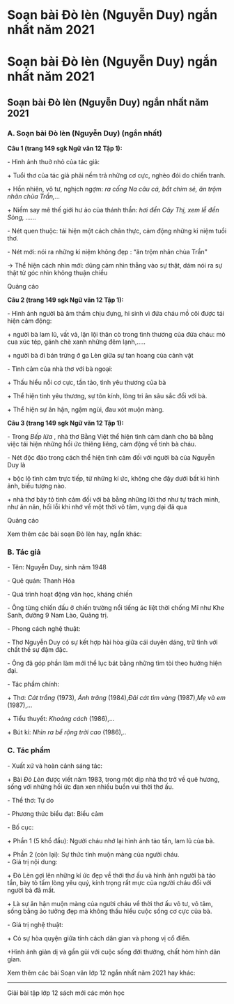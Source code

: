 # Soạn bài Đò lèn (Nguyễn Duy) ngắn nhất năm 2021

# Soạn bài Đò lèn (Nguyễn Duy) ngắn nhất năm 2021

## Soạn bài Đò lèn (Nguyễn Duy) ngắn nhất năm 2021

### **A. Soạn bài Đò lèn (Nguyễn Duy) (ngắn nhất)**

**Câu 1 (trang 149 sgk Ngữ văn 12 Tập 1):**

\- Hình ảnh thuở nhỏ của tác giả: 

\+ Tuổi thơ của tác giả phải nếm trả những cơ cực, nghèo đói do chiến tranh. 

\+ Hồn nhiên, vô tư, nghịch ngợm: _ra cống Na câu cá, bắt chim sẻ, ăn trộm nhãn chùa Trần,..._

\+ Niềm say mê thế giới hư ảo của thánh thần: _hơi đền Cây Thị, xem lễ đền Sòng, ......_

\- Nét quen thuộc: tái hiện một cách chân thực, cảm động những kỉ niệm tuổi thơ. 

\- Nét mới: nói ra những kỉ niệm không đẹp : “ăn trộm nhãn chùa Trần" 

→ Thể hiện cách nhìn mới: dũng cảm nhìn thẳng vào sự thật, dám nói ra sự thật từ góc nhìn không thuận chiều 

Quảng cáo

**Câu 2 (trang 149 sgk Ngữ văn 12 Tập 1):**

\- Hình ảnh người bà âm thầm chịu đựng, hi sinh vì đứa cháu mồ côi được tái hiện cảm động: 

\+ người bà lam lũ, vất vả, lặn lội thân cò trong tình thương của đứa cháu: mò cua xúc tép, gánh chè xanh những đêm lạnh,..... 

\+ người bà đi bán trứng ở ga Lèn giữa sự tan hoang của cảnh vật 

\- Tình cảm của nhà thơ với bà ngoại: 

\+ Thấu hiểu nỗi cơ cực, tần tảo, tình yêu thương của bà 

\+ Thể hiện tình yêu thương, sự tôn kính, lòng tri ân sâu sắc đối với bà. 

\+ Thể hiện sự ân hận, ngậm ngùi, đau xót muộn màng. 

**Câu 3 (trang 149 sgk Ngữ văn 12 Tập 1):**

\- Trong _Bếp lửa_ , nhà thơ Bằng Việt thể hiện tình cảm dành cho bà bằng việc tái hiện những hồi ức thiêng liêng, cảm động về tình bà cháu. 

\- Nét độc đáo trong cách thể hiện tình cảm đối với người bà của Nguyễn Duy là 

\+ bộc lộ tình cảm trực tiếp, từ những kí ức, không che đậy dưới bất kì hình ảnh, biểu tượng nào. 

\+ nhà thơ bày tỏ tình cảm đối với bà bằng những lời thơ như tự trách mình, như ăn năn, hối lỗi khi nhớ về một thời vô tâm, vụng dại đã qua 

Quảng cáo

Xem thêm các bài soạn Đò lèn hay, ngắn khác:

### **B. Tác giả**

\- Tên: Nguyễn Duy, sinh năm 1948

\- Quê quán: Thanh Hóa

\- Quá trình hoạt động văn học, kháng chiến 

\- Ông từng chiến đấu ở chiến trường nổi tiếng ác liệt thời chống Mĩ như Khe Sanh, đường 9 Nam Lào, Quảng trị.

\- Phong cách nghệ thuật: 

\- Thơ Nguyễn Duy có sự kết hợp hài hòa giữa cái duyên dáng, trữ tình với chất thế sự đậm đặc.

\- Ông đã góp phần làm mới thể lục bát bằng những tìm tòi theo hướng hiện đại.

\- Tác phẩm chính: 

\+ Thơ: _Cát trắng_ (1973), _Ánh trăng_ (1984),_Đãi cát tìm vàng_ (1987),_Mẹ và em_ (1987),...

\+ Tiểu thuyết: _Khoảng cách_ (1986),...

\+ Bút kí: _Nhìn ra bể rộng trời cao_ (1986),..

### **C. Tác phẩm**

\- Xuất xứ và hoàn cảnh sáng tác: 

\+ Bài  _Đò Lèn_ được viết năm 1983, trong một dịp nhà thơ trở về quê hương, sống với những hồi ức đan xen nhiều buồn vui thời thơ ấu.

\- Thể thơ: Tự do

\- Phương thức biểu đạt: Biểu cảm

\- Bố cục: 

\+ Phần 1 (5 khổ đầu): Người cháu nhớ lại hình ảnh tảo tần, lam lũ của bà.

\+ Phần 2 (còn lại): Sự thức tỉnh muộn màng của người cháu.  
\- Giá trị nội dung: 

\+ Đò Lèn gợi lên những kí ức đẹp về thời thơ ấu và hình ảnh người bà tảo tần, bày tỏ tấm lòng yêu quý, kính trọng rất mực của người cháu đối với người bà đã mất.

\+ Là sự ân hận muộn màng của người cháu về thời thơ ấu vô tư, vô tâm, sống bằng ảo tưởng đẹp mà không thấu hiểu cuộc sống cơ cực của bà.

\- Giá trị nghệ thuật: 

\+ Có sự hòa quyện giữa tính cách dân gian và phong vị cổ điển.

+Hình ảnh giản dị và gần gũi với cuộc sống đời thường, chất hỏm hỉnh dân gian.

Xem thêm các bài Soạn văn lớp 12 ngắn nhất năm 2021 hay khác:

* * *

Giải bài tập lớp 12 sách mới các môn học

